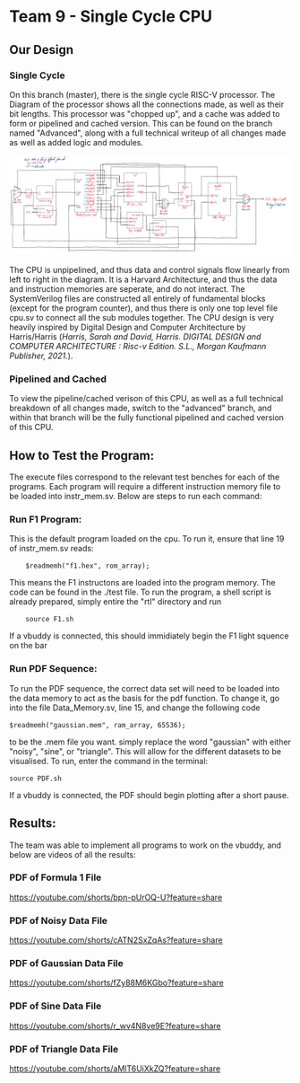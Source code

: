 # Team 9 - Single Cycle CPU

## Our Design

### Single Cycle

On this branch (master), there is the single cycle RISC-V processor. The Diagram of the processor shows all the connections made, as well as their bit lengths. This processor was "chopped up", and a cache was added to form or pipelined and cached version. This can be found on the branch named "Advanced", along with a full technical writeup of all changes made as well as added logic and modules.

![](/rtl/videos/SingleCycle.png)


The CPU is unpipelined, and thus data and control signals flow linearly from left to right in the diagram. It is a Harvard Architecture, and thus the data and instruction memories are seperate, and do not interact. The SystemVerilog files are constructed all entirely of fundamental blocks (except for the program counter), and thus there is only one top level file cpu.sv to connect all the sub modules together. The CPU design is very heavily inspired by Digital Design and Computer Architecture by Harris/Harris (*Harris, Sarah and David, Harris. DIGITAL DESIGN and COMPUTER ARCHITECTURE : Risc-v Edition. S.L., Morgan Kaufmann Publisher, 2021.*).

### Pipelined and Cached

To view the pipeline/cached verison of this CPU, as well as a full technical breakdown of all changes made, switch to the "advanced" branch, and within that branch will be the fully functional pipelined and cached version of this CPU.


## How to Test the Program:

The execute files correspond to the relevant test benches for each of the programs. Each program will require a different instruction memory file to be loaded into instr_mem.sv. Below are steps to run each command:

### Run F1 Program:

This is the default program loaded on the cpu. To run it, ensure that line 19 of instr_mem.sv reads:
```
    $readmemh("f1.hex", rom_array);
```
This means the F1 instructons are loaded into the program memory. The code can be found in the ./test file. To run the program, a shell script is already prepared, simply entire the "rtl" directory and run
```
    source F1.sh
```
If a vbuddy is connected, this should immidiately begin the F1 light squence on the bar

### Run PDF Sequence:
To run the PDF sequence, the correct data set will need to be loaded into the data memory to act as the basis for the pdf function. To change it, go into the file Data_Memory.sv, line 15, and change the following code
```
$readmemh("gaussian.mem", ram_array, 65536);
```
to be the .mem file you want. simply replace the word "gaussian" with either "noisy", "sine", or "triangle". This will allow for the different datasets to be visualised. To run, enter the command in the terminal:
```
source PDF.sh
```
If a vbuddy is connected, the PDF should begin plotting after a short pause.

## Results:

The team was able to implement all programs to work on the vbuddy, and below are videos of all the results:

### PDF of Formula 1 File
https://youtube.com/shorts/bpn-pUrOQ-U?feature=share


### PDF of Noisy Data File
https://youtube.com/shorts/cATN2SxZqAs?feature=share


### PDF of Gaussian Data File
https://youtube.com/shorts/fZy88M6KGbo?feature=share


### PDF of Sine Data File
https://youtube.com/shorts/r_wv4N8ye9E?feature=share


### PDF of Triangle Data File
https://youtube.com/shorts/aMlT6UiXkZQ?feature=share

